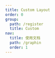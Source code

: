 ```yaml
---
title: Custom Layout
order: 0
group:
  path: /register
  title: Custom
nav:
  title: 使用文档
  path: /graphin
  order: 1
---
```

